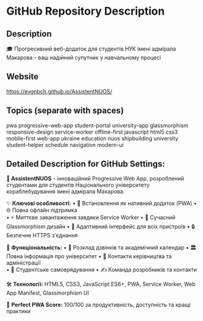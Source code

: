 # GitHub Repository Description

## Description
🎓 Прогресивний веб-додаток для студентів НУК імені адмірала Макарова - ваш надійний супутник у навчальному процесі

## Website
https://evgnbch.github.io/AssistentNUOS/

## Topics (separate with spaces)
pwa progressive-web-app student-portal university-app glassmorphism responsive-design service-worker offline-first javascript html5 css3 mobile-first web-app ukraine education nuos shipbuilding university student-helper schedule navigation modern-ui

## Detailed Description for GitHub Settings:

**🚢 AssistentNUOS** - інноваційний Progressive Web App, розроблений студентами для студентів Національного університету кораблебудування імені адмірала Макарова. 

✨ **Ключові особливості:**
• 📱 Встановлення як нативний додаток (PWA)
• 🌐 Повна офлайн підтримка  
• ⚡ Миттєве завантаження завдяки Service Worker
• 🎨 Сучасний Glassmorphism дизайн
• 📱 Адаптивний інтерфейс для всіх пристроїв
• 🔒 Безпечне HTTPS з'єднання

🎯 **Функціональність:**
• 📅 Розклад дзвінків та академічний календар
• 🏛️ Повна інформація про університет
• 👔 Контакти керівництва та адміністрації  
• 👥 Студентське самоврядування
• ✍️ Команда розробників та контакти

🛠️ **Технології:** HTML5, CSS3, JavaScript ES6+, PWA, Service Worker, Web App Manifest, Glassmorphism UI

🌟 **Perfect PWA Score:** 100/100 за продуктивність, доступність та кращі практики
